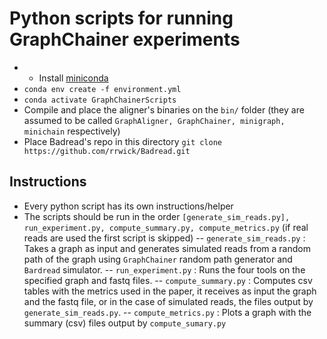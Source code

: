# Python scripts for running GraphChainer experiments

- - Install [miniconda](https://conda.io/projects/conda/en/latest/user-guide/install/index.html)
- `conda env create -f environment.yml`
- `conda activate GraphChainerScripts`
- Compile and place the aligner's binaries on the `bin/` folder (they are assumed to be called `GraphAligner, GraphChainer, minigraph, minichain` respectively)
- Place Badread's repo in this directory `git clone https://github.com/rrwick/Badread.git`

## Instructions

- Every python script has its own instructions/helper
- The scripts should be run in the order `[generate_sim_reads.py], run_experiment.py, compute_summary.py, compute_metrics.py` (if real reads are used the first script is skipped)
-- `generate_sim_reads.py` : Takes a graph as input and generates simulated reads from a random path of the graph using `GraphChainer` random path generator and `Bardread` simulator.
-- `run_experiment.py` : Runs the four tools on the specified graph and fastq files.
-- `compute_summary.py` : Computes csv tables with the metrics used in the paper, it receives as input the graph and the fastq file, or in the case of simulated reads, the files output by `generate_sim_reads.py`.
-- `compute_metrics.py` : Plots a graph with the summary (csv) files output by `compute_sumary.py` 
